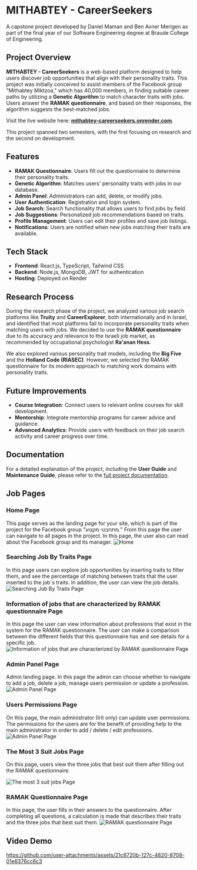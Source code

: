 # MITHABTEY - CareerSeekers

A capstone project developed by Daniel Maman and Ben Avner Merigen as part of the final year of our Software Engineering degree at Braude College of Engineering.

## Project Overview

**MITHABTEY - CareerSeekers** is a web-based platform designed to help users discover job opportunities that align with their personality traits. This project was initially conceived to assist members of the Facebook group "Mithabtey Miktzoa," which has 40,000 members, in finding suitable career paths by utilizing a **Genetic Algorithm** to match character traits with jobs. Users answer the **RAMAK questionnaire**, and based on their responses, the algorithm suggests the best-matched jobs.

Visit the live website here: **[mithabtey-careerseekers.onrender.com](https://mithabtey-careerseekers.onrender.com/)**.

This project spanned two semesters, with the first focusing on research and the second on development.

## Features

- **RAMAK Questionnaire**: Users fill out the questionnaire to determine their personality traits.
- **Genetic Algorithm**: Matches users' personality traits with jobs in our database.
- **Admin Panel**: Administrators can add, delete, or modify jobs.
- **User Authentication**: Registration and login system.
- **Job Search**: Search functionality that allows users to find jobs by field.
- **Job Suggestions**: Personalized job recommendations based on traits.
- **Profile Management**: Users can edit their profiles and save job listings.
- **Notifications**: Users are notified when new jobs matching their traits are available.

## Tech Stack

- **Frontend**: React.js, TypeScript, Tailwind CSS
- **Backend**: Node.js, MongoDB, JWT for authentication
- **Hosting**: Deployed on Render

## Research Process

During the research phase of the project, we analyzed various job search platforms like **Truity** and **CareerExplorer**, both internationally and in Israel, and identified that most platforms fail to incorporate personality traits when matching users with jobs. We decided to use the **RAMAK questionnaire** due to its accuracy and relevance to the Israeli job market, as recommended by occupational psychologist **Ra'anan Hess**.

We also explored various personality trait models, including the **Big Five** and the **Holland Code (RIASEC)**. However, we selected the RAMAK questionnaire for its modern approach to matching work domains with personality traits.

## Future Improvements

- **Course Integration**: Connect users to relevant online courses for skill development.
- **Mentorship**: Integrate mentorship programs for career advice and guidance.
- **Advanced Analytics**: Provide users with feedback on their job search activity and career progress over time.

## Documentation

For a detailed explanation of the project, including the **User Guide** and **Maintenance Guide**, please refer to the [full project documentation](https://docs.google.com/document/d/e/2PACX-1vSm_E2YrwwV3mTLDtL7RYLfZG3Zpe28KjU9sEvL6o273UzoaMAnx4pkGrSuJP6XEM_PM9Rip4VN80ij/pub).


## Job Pages

### Home Page
This page serves as the landing page for your site, which is part of the project for the Facebook group "מתחבטי מקצוע."  From this page the user can navigate to all pages in the project.  In this page, the user also can read about the Facebook group and its manager.
![Home](https://github.com/user-attachments/assets/17982283-18f2-45ce-92b7-b9a77fa08e70)


### Searching Job By Traits Page
In this page users can explore job opportunities by inserting traits to filter them, and see the percentage of matching between traits that the user inserted to the job`s traits. In addition, the user can view the job details.
![Searching Job By Traits Page](https://github.com/user-attachments/assets/a13d9c82-bf78-408b-87b1-c02268854414)


### Information of jobs that are characterized by RAMAK questionnaire Page
In this page the user can view information about professions that exist in the system for the RAMAK questionnaire. The user can make a comparison between the different fields that this questionnaire has and see details for a specific job.
![Information of jobs that are characterized by RAMAK questionnaire Page](https://github.com/user-attachments/assets/28ecb65a-df44-45d7-906a-b7894c3a9161)


### Admin Panel Page
Admin landing page. In this page the admin can choose whether to navigate to add a job, delete a job, manage users permission or update a profession.
![Admin Panel Page](https://github.com/user-attachments/assets/47e21c8f-322d-4457-9b42-704a7333f3bf)


### Users Permissions Page
On this page, the main administrator (Irit only) can update user permissions.
The permissions for the users are for the benefit of providing help to the main administrator in order to add / delete / edit professions.
![Admin Panel Page](https://github.com/user-attachments/assets/fede49ba-255c-44a8-be45-b9f17771946f)



### The Most 3 Suit Jobs Page
On this page, users view the three jobs that best suit them after filling out the RAMAK questionnaire.

![The most 3 suit jobs Page](https://github.com/user-attachments/assets/335f97e1-3450-41b3-aede-447610fcba88)


### RAMAK Questionnaire Page
In this page, the user fills in their answers to the questionnaire. After completing all questions, a calculation is made that describes their traits and the three jobs that best suit them.
![RAMAK questionnaire Page](https://github.com/user-attachments/assets/3a77be94-3ab6-4278-a50b-ae88908eddad)

## Video Demo



https://github.com/user-attachments/assets/21c8720b-127c-4820-8708-01e6376cc6c3






